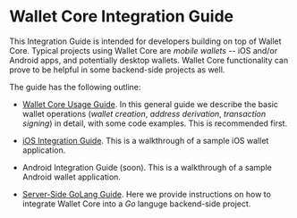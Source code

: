 # Wallet Core Integration Guide

This Integration Guide is intended for developers building on top of Wallet Core.  Typical projects using Wallet Core are *mobile wallets* -- iOS and/or Android apps, and potentially desktop wallets.
Wallet Core functionality can prove to be helpful in some backend-side projects as well.
  
The guide has the following outline:

* [Wallet Core Usage Guide](wallet-core-usage.md).
In this general guide we describe the basic wallet operations (*wallet creation*, *address derivation*, *transaction signing*) in detail, with some code examples.  This is recommended first.

* [iOS Integration Guide](ios-guide.md).
This is a walkthrough of a sample iOS wallet application.

* Android Integration Guide (soon).
This is a walkthrough of a sample Android wallet application.

* [Server-Side GoLang Guide](server-side.md).
Here we provide instructions on how to integrate Wallet Core into a *Go* languge backend-side project.

